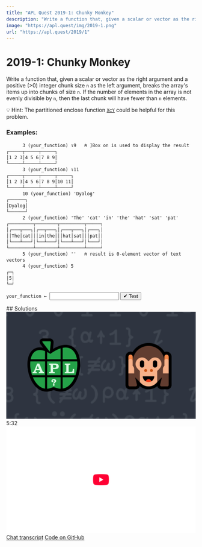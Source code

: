 ```yaml
---
title: "APL Quest 2019-1: Chunky Monkey"
description: "Write a function that, given a scalar or vector as the right argument and a positive (>0) integer chunk size `n` as the left argument, breaks the array's items up into chunks of size `n`."
image: "https://apl.quest/img/2019-1.png"
url: "https://apl.quest/2019/1"
---
```


# <span class=s>2019-</span>1: Chunky Monkey
Write a function that, given a scalar or vector as the right argument and a positive (>0) integer chunk size `n` as the left argument, breaks the array's items up into chunks of size `n`. If the number of elements in the array is not evenly divisible by `n`, then the last chunk will have fewer than `n` elements.

💡 Hint: The partitioned enclose function [`X⊂Y`](http://help.dyalog.com/latest/Content/Language/Primitive%20Functions/Partitioned%20Enclose.htm) could be helpful for this problem.

### Examples:

```APL
      3 (your_function) ⍳9   ⍝ ]Box on is used to display the result
┌─────┬─────┬─────┐
│1 2 3│4 5 6│7 8 9│
└─────┴─────┴─────┘
      3 (your_function) ⍳11
┌─────┬─────┬─────┬─────┐
│1 2 3│4 5 6│7 8 9│10 11│
└─────┴─────┴─────┴─────┘
      10 (your_function) 'Dyalog'
┌──────┐
│Dyalog│
└──────┘
      2 (your_function) 'The' 'cat' 'in' 'the' 'hat' 'sat' 'pat'
┌─────────┬────────┬─────────┬─────┐
│┌───┬───┐│┌──┬───┐│┌───┬───┐│┌───┐│
││The│cat│││in│the│││hat│sat│││pat││
│└───┴───┘│└──┴───┘│└───┴───┘│└───┘│
└─────────┴────────┴─────────┴─────┘
      5 (your_function) ''   ⍝ result is 0-element vector of text vectors
      4 (your_function) 5
┌─┐
│5│
└─┘
```
<div class="pdiv">
  <code onclick="p_Input.focus()">your_function ← </code><input id="p_Input" autocomplete="off" spellcheck="false" oninput="this.parentElement.querySelector`button`.disabled=false;localStorage.setItem(window.location.pathname,this.value)" onkeypress="subm(event)">
  <button onclick="alert$.next`Testing…`;submitSolution`p`" class="md-button md-button--primary">&#x2714; Test</button>
</div>
<p id="p_Output"></p>
## Solutions
<div onclick="play(this)" title="Video on YouTube" class="yt">
<img alt="Video Thumbnail" src="../../img/2019-1.png">
<time>5:32</time>
<img alt="YouTube" src="../../img/yt-big.png">
</div>
<a href="https://chat.stackexchange.com/transcript/52405?m=63286611#63286611" target="_blank" class="md-button md-button--primary">Chat transcript</a>
<a href="https://github.com/abrudz/apl_quest/tree/main/2019/1.apl" target="_blank" class="md-button md-button--primary right">Code on GitHub</a>

<script>
    testCases={"a":[["3","⍳9"],["3","⍳11"],["2","'The' 'cat' 'in' 'the' 'hat' 'sat' 'pat'"],["1+?2","?2⍴¨⍨1+?2⍴¨⍨?2⍴⍨1+?2"]],"b":[["10","'Dyalog'"],["5","''"],["4","5"],["1","⎕A"],["5+?5","2+⍳?3"]],"f":"{⍵⊂⍨(≢⍵)⍴⍺↑1}","p":"⍬,,"}
    p_Input.value=localStorage.getItem(window.location.pathname)
    play=e=>e.outerHTML=`<iframe src="https://www.youtube.com/embed/9puw9PBMFP8?list=PLYKQVqyrAEj9wDIUyLDGtDAFTKY38BUMN&autoplay=1" title="<span class=s>2019-</span>1: Chunky Monkey (APL Quest 2019-1)" frameborder="0" allow="accelerometer; autoplay; clipboard-write; encrypted-media; gyroscope; picture-in-picture; web-share" referrerpolicy="strict-origin-when-cross-origin" allowfullscreen></iframe>`
</script>
